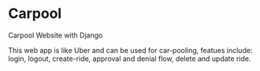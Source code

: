 # Carpool
Carpool Website with Django

This web app is like Uber and can be used for car-pooling, featues include: login, logout, create-ride, approval and denial flow, delete and update ride.
